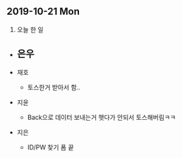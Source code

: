 ## 2019-10-21 Mon


1. 오늘 한 일
- 은우
    - 

- 재호
    - 토스한거 받아서 함..

- 지윤
  - Back으로 데이터 보내는거 햇다가 안되서 토스해버림ㅋㅋ

- 지은
  - ID/PW 찾기 폼 끝
